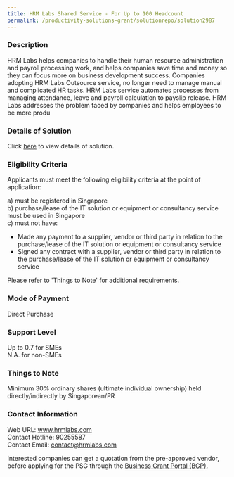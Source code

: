 ```yaml
---
title: HRM Labs Shared Service - For Up to 100 Headcount
permalink: /productivity-solutions-grant/solutionrepo/solution2987
---
```


### Description

HRM Labs helps companies to handle their human resource administration and payroll processing work, and helps companies save time and money so they can focus more on business development success. Companies adopting HRM Labs Outsource service, no longer need to manage manual and complicated HR tasks. HRM Labs service automates processes from managing attendance, leave and payroll calculation to payslip release. HRM Labs addresses the problem faced by companies and helps employees to be more produ

### Details of Solution

Click <a href='https://www.gobusiness.gov.sg/images/psg/Hrm_Labs_Desensitised_Annex_3_Part_4.pdf' target='_blank' rel='noopener'>here</a> to view details of solution.

### Eligibility Criteria

Applicants must meet the following eligibility criteria at the point of application:

a) must be registered in Singapore <br>
b) purchase/lease of the IT solution or equipment or consultancy service must be used in Singapore <br>
c) must not have:
- Made any payment to a supplier, vendor or third party in relation to the purchase/lease of the IT solution or equipment or consultancy service
- Signed any contract with a supplier, vendor or third party in relation to the purchase/lease of the IT solution or equipment or consultancy service

Please refer to 'Things to Note' for additional requirements.

### Mode of Payment
Direct Purchase

### Support Level
Up to 0.7 for SMEs <br>
N.A. for non-SMEs

### Things to Note
 Minimum 30% ordinary shares (ultimate individual ownership) held directly/indirectly by Singaporean/PR

### Contact Information
Web URL: www.hrmlabs.com <br>Contact Hotline: 90255587 <br>Contact Email: contact@hrmlabs.com <br>

Interested companies can get a quotation from the pre-approved vendor, before applying for the PSG through the <a target='_blank' rel='noopener' href='https://www.businessgrants.gov.sg/'>Business Grant Portal (BGP)</a>.
